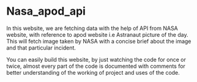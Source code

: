 # Nasa_apod_api
In this website, we are fetching data with the help of API from NASA website, with reference to apod website i.e Astranaut picture of the day. This will fetch image taken by NASA with a concise brief about the image and that particular incident.


You can easily build this website, by just watching the code for once or twice, almost every part of the code is documented with comments for better understanding of the working of project and uses of the code. 
